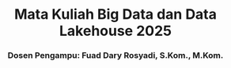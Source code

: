 <center>

# Mata Kuliah Big Data dan Data Lakehouse 2025

### Dosen Pengampu: Fuad Dary Rosyadi, S.Kom., M.Kom.
</center>